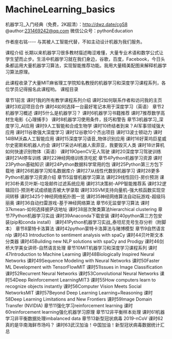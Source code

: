 # MachineLearning_basics
机器学习_入门经典（免费，2K超清）：http://dwz.date/cgS8
@author:231469242@qq.com
微信公众号：pythonEducation


作者座右铭----
与其被人工智能代替，不如主动设计机器为我们服务。

课程介绍
长期以来机器学习很多教材描述晦涩难懂，大量专业术语和数学公式让学生望而止步。生活中机器学习就在我们身边，谷歌，百度，Facebook，今日头条都运用大量机器学习算法，实现智能推荐功能。我用大量精美配图来解释机器学习算法原理。

此课程收录了大量MIT麻省理工学院知名教授的机器学习和深度学习课程系列，各位学员记得报名此课程哟。
课程目录

章节1前言
课时1我的所有教学课程系列介绍
课时2如何联系作者和访问我的主页
课时3欢迎项目合作
课时4如何选择一台最好笔记本用于深度学习（英语）
章节2机器学习概述
课时5什么是机器学习？
课时6机器学习书籍推荐
课时7推荐数学高材生电影《心理捕手》
课时8机器学习使用条件，技巧和警告
章节3机器学习_深度学习_AI应用
课时9人工智能和合成生物学
课时10终结者到来？AI军事领域强大应用
课时11谷歌强大深度学习
课时12谷歌10个杰出项目
课时13波士顿动力
课时14IBM沃森人工智能应用
课时15深度学习语音_物体识别应用
课时16好莱坞巨星威尔史密斯和机器人约会
课时17采访AI机器人索菲亚，我要毁灭人类
课时18计算机如何快速识别物体（英语）
课时19OpenCV无人驾驶
课时20深度学习驾驶训练
课时21AI停车训练
课时22神经网络训练贪吃蛇
章节4Python机器学习资源
课时23Python基础知识
课时24Python数据科学常用的包
课时25Python第三方包下载地
课时26机器学习知名数据库介
课时27从线性代数到机器学习
课时28更多Python机器学习资源介绍
章节5监督机器学习算法
课时29线性回归-房价预测
课时30朴素贝叶斯-垃圾邮件过滤系统应用
课时31决策树-APP智能推荐系
课时32逻辑回归-预测考试成绩能否被大学录取
课时33SVM支持向量机-强大核函数实现空间转移
课时3425个神经网络拓扑图一览
课时35神经网络算法自动玩游戏-超级玛丽奥
课时36自动扫雷游戏-基于神经网络算法
章节6无监督学习算法
课时37kmean-如何选择披萨店地址
课时38层次聚类算法hierarchical clustering
章节7Python机器学习实战
课时39Anaconda下载安装
课时40python第三方包安装(pip和conda install）
课时41Python机器学习实战_泰坦尼克号生存分析（附脚本）
章节8蒙特卡洛算法
课时42python蒙特卡洛算法与赌博模型
章节9自然语言nlp
课时43 Introduction to sentiment analysis with spaCy
课时44贝叶斯文本分类器
课时45Building new NLP solutions with spaCy and Prodigy
课时46剑桥大学美女讲师-自然语言处理
章节10MIT机器学习和深度学习课程系列
课时47Introduction to Machine Learning
课时48Biologically Inspired Neural Networks
课时49Sequence Modeling with Neural Networks
课时50Faster ML Development with TensorFlowMIT
课时51Issues in Image Classification
课时52Recurrent Neural Networks
课时53Convolutional Neural Networks
课时54Deep Reinforcement LearningMIT3
课时55How computers learn to recognize objects instantly
课时56Computer Vision Meets Social NetworksMIT
课时57Beyond Deep Learning Learning+Reasoning
课时58Deep Learning Limitations and New Frontiers
课时59Image Domain Transfer (NVIDIA)
章节11强化学习reinforcement learning
课时60reinforcement learning强化机器学习原理
章节12非平衡样本处理
课时61机器学习非平衡数据处理imbalanced data
章节13新型冠状病毒 2019-nCoV
课时62真的是华南海鲜市场吗？
课时63武汉加油！中国加油！新型冠状病毒数据统计汇总

 
